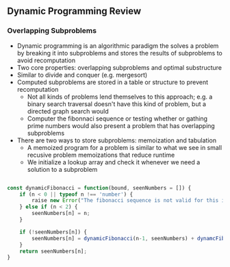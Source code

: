 ## Dynamic Programming Review

### Overlapping Subproblems

- Dynamic programming is an algorithmic paradigm the solves a problem by breaking it into subproblems and stores the results of subproblems to avoid recomputation
- Two core properties: overlapping subproblems and optimal substructure 
- Similar to divide and conquer (e.g. mergesort)
- Computed subproblems are stored in a table or structure to prevent recomputation
    - Not all kinds of problems lend themselves to this approach; e.g. a binary search traversal doesn't have this kind of problem, but a directed graph search would
    - Computer the fibonnaci sequence or testing whether or gathing prime numbers would also present a problem that has overlapping subproblems
- There are two ways to store subproblems: memoization and tabulation
    - A memoized program for a problem is similar to what we see in small recusive problem memoizations that reduce runtime
    - We initialize a lookup array and check it whenever we need a solution to a subproblem

```javascript

const dynamicFibonacci = function(bound, seenNumbers = []) {
    if (n < 0 || typeof n !== 'number') {
        raise new Error("The fibonacci sequence is not valid for this input.")
    } else if (n < 2) {
        seenNumbers[n] = n;
    }

    if (!seenNumbers[n]) {
        seenNumbers[n] = dynamicFibonacci(n-1, seenNumbers) + dynamcFibonacci(n-2, seenNumbers);
    }
    return seenNumbers[n];
}

```